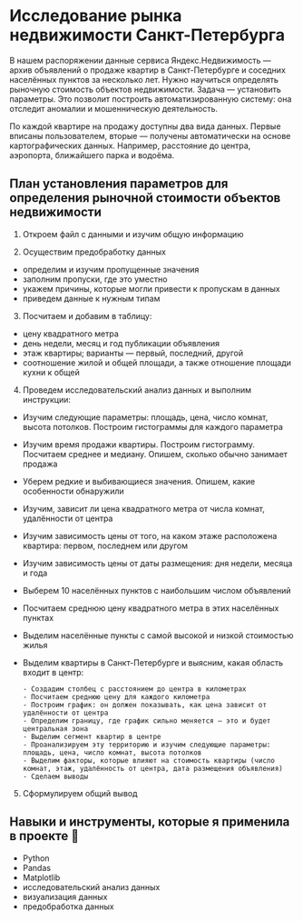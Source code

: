 # Исследование рынка недвижимости Санкт-Петербурга   

В нашем распоряжении данные сервиса Яндекс.Недвижимость — архив объявлений о продаже квартир в Санкт-Петербурге и соседних населённых пунктов за несколько лет. Нужно научиться определять рыночную стоимость объектов недвижимости. Задача — установить параметры. Это позволит построить автоматизированную систему: она отследит аномалии и мошенническую деятельность.

По каждой квартире на продажу доступны два вида данных. Первые вписаны пользователем, вторые — получены автоматически на основе картографических данных. Например, расстояние до центра, аэропорта, ближайшего парка и водоёма.   

## План установления параметров для определения рыночной стоимости объектов недвижимости   

1. Откроем файл с данными и изучим общую информацию   

2. Осуществим предобработку данных   

- определим и изучим пропущенные значения    
- заполним пропуски, где это уместно   
- укажем причины, которые могли привести к пропускам в данных   
- приведем данные к нужным типам   

3. Посчитаем и добавим в таблицу:   

- цену квадратного метра   
- день недели, месяц и год публикации объявления   
- этаж квартиры; варианты — первый, последний, другой   
- соотношение жилой и общей площади, а также отношение площади кухни к общей   

4. Проведем исследовательский анализ данных и выполним инструкции:   

- Изучим следующие параметры: площадь, цена, число комнат, высота потолков. Построим гистограммы для каждого параметра   
- Изучим время продажи квартиры. Построим гистограмму. Посчитаем среднее и медиану. Опишем, сколько обычно занимает продажа   
- Уберем редкие и выбивающиеся значения. Опишем, какие особенности обнаружили   
- Изучим, зависит ли цена квадратного метра от числа комнат, удалённости от центра   
- Изучим зависимость цены от того, на каком этаже расположена квартира: первом, последнем или другом   
- Изучим зависимость цены от даты размещения: дня недели, месяца и года   
- Выберем 10 населённых пунктов с наибольшим числом объявлений   
- Посчитаем среднюю цену квадратного метра в этих населённых пунктах   
- Выделим населённые пункты с самой высокой и низкой стоимостью жилья   
- Выделим квартиры в Санкт-Петербурге и выясним, какая область входит в центр:   

      - Создадим столбец с расстоянием до центра в километрах   
      - Посчитаем среднюю цену для каждого километра   
      - Построим график: он должен показывать, как цена зависит от удалённости от центра   
      - Определим границу, где график сильно меняется — это и будет центральная зона   
      - Выделим сегмент квартир в центре   
      - Проанализируем эту территорию и изучим следующие параметры: площадь, цена, число комнат, высота потолков   
      - Выделим факторы, которые влияют на стоимость квартиры (число комнат, этаж, удалённость от центра, дата размещения объявления)   
      - Сделаем выводы   
      
5. Сформулируем общий вывод

## Навыки и инструменты, которые я применила в проекте 💒   

- Python   
- Pandas   
- Matplotlib   
- исследовательский анализ данных   
- визуализация данных   
- предобработка данных
